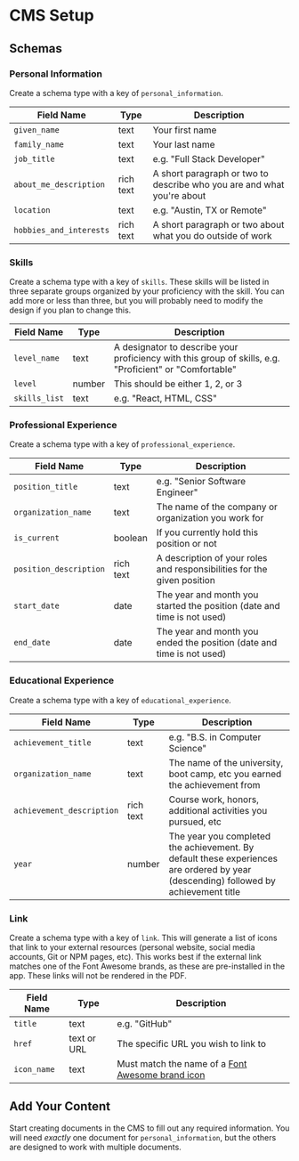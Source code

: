 # CMS Setup

## Schemas

### Personal Information

Create a schema type with a key of `personal_information`.

| Field Name              | Type      | Description                                                            |
| ----------------------- | --------- | ---------------------------------------------------------------------- |
| `given_name`            | text      | Your first name                                                        |
| `family_name`           | text      | Your last name                                                         |
| `job_title`             | text      | e.g. "Full Stack Developer"                                            |
| `about_me_description`  | rich text | A short paragraph or two to describe who you are and what you're about |
| `location`              | text      | e.g. "Austin, TX or Remote"                                            |
| `hobbies_and_interests` | rich text | A short paragraph or two about what you do outside of work             |

### Skills

Create a schema type with a key of `skills`. These skills will be listed in three separate groups organized by your proficiency with the skill. You can add more or less than three, but you will probably need to modify the design if you plan to change this.

| Field Name    | Type   | Description                                                                                             |
| ------------- | ------ | ------------------------------------------------------------------------------------------------------- |
| `level_name`  | text   | A designator to describe your proficiency with this group of skills, e.g. "Proficient" or "Comfortable" |
| `level`       | number | This should be either 1, 2, or 3                                                                        |
| `skills_list` | text   | e.g. "React, HTML, CSS"                                                                                 |

### Professional Experience

Create a schema type with a key of `professional_experience`.

| Field Name             | Type      | Description                                                             |
| ---------------------- | --------- | ----------------------------------------------------------------------- |
| `position_title`       | text      | e.g. "Senior Software Engineer"                                         |
| `organization_name`    | text      | The name of the company or organization you work for                    |
| `is_current`           | boolean   | If you currently hold this position or not                              |
| `position_description` | rich text | A description of your roles and responsibilities for the given position |
| `start_date`           | date      | The year and month you started the position (date and time is not used) |
| `end_date`             | date      | The year and month you ended the position (date and time is not used)   |

### Educational Experience

Create a schema type with a key of `educational_experience`.

| Field Name                | Type      | Description                                                                                                                         |
| ------------------------- | --------- | ----------------------------------------------------------------------------------------------------------------------------------- |
| `achievement_title`       | text      | e.g. "B.S. in Computer Science"                                                                                                     |
| `organization_name`       | text      | The name of the university, boot camp, etc you earned the achievement from                                                          |
| `achievement_description` | rich text | Course work, honors, additional activities you pursued, etc                                                                         |
| `year`                    | number    | The year you completed the achievement. By default these experiences are ordered by year (descending) followed by achievement title |

### Link

Create a schema type with a key of `link`. This will generate a list of icons that link to your external resources (personal website, social media accounts, Git or NPM pages, etc). This works best if the external link matches one of the Font Awesome brands, as these are pre-installed in the app. These links will not be rendered in the PDF.

| Field Name  | Type        | Description                                                                                                 |
| ----------- | ----------- | ----------------------------------------------------------------------------------------------------------- |
| `title`     | text        | e.g. "GitHub"                                                                                               |
| `href`      | text or URL | The specific URL you wish to link to                                                                        |
| `icon_name` | text        | Must match the name of a [Font Awesome brand icon](https://fontawesome.com/icons?d=gallery&s=brands&m=free) |

## Add Your Content

Start creating documents in the CMS to fill out any required information. You will need _exactly_ one document for `personal_information`, but the others are designed to work with multiple documents.
